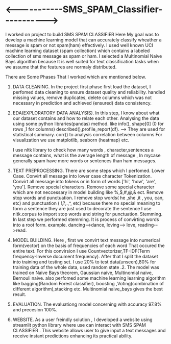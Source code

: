 # <-----------SMS_SPAM_Classifier----------->

I worked on project to build SMS SPAM CLASSIFIER
Here My goal was to develop a machine learning model that can accurately classify wheather a message is spam or not spam(ham) effectively.
I used well known UCI machine learning dataset (spam collection) 
which contains a labeled collection of sms message as spam or ham.
I selected a Multinomial Naive Bays algorithm because It is well suited for text classification tasks 
when we assume that the features are normaly distributed. 


There are Some Phases That I worked which are mentioned below.
1. DATA CLEANING.
     In the project first phase first load the dataset, I perfomed data cleaning to ensure dataset quality and reliability.
     handled missing values, remove duplicates, delete columns which was not necessary in prediction and achieved (ensured)
     data consistency.
   
2. EDA(EXPLORATORY DATA ANALYSIS).
     In this step, I know about what our dataset contains and how to relate each other.
     Analysing the data using some python libraries(pandas) method. like info(), shape[0] (0 for rows ,1 for columns)
     described(),profile_report(df). --> They are used for statistical summary.
     corr() to analysis correlation between columns
     For visualization we use matplotlib, seaborn (heatmap) etc.

     I use nltk library to check how many words , character,sentences a message contains, what is the average length of message ,
     In mycase generally spam have more words or sentences than  ham messages.
   
3. TEXT PREPROCESSING.
     There are some steps which I perfomed.
     Lower Case.
         Convirt all message into lower case character
     Tokenization.
         Convirt all message into tokens or in form of words ['hi', 'how', 'are', 'you'].
     Remove special characters.
         Remove some special character which are not neccessary in model building like %,$,#,@,& ect.
     Remove stop words and punctuation.
         I remove stop words( he ,she ,it , you, can, etc) and punctuation ( !,?,.,^, etc)
         because there no special meaning to form a sentence they are just used to decorate the sentence
         I use nltk.corpus to import stop words and string for punctuation.
     Stemming.
         In last step we performed stemming. It is process of convirting words into a root form.
         example.   dancing-->dance, loving--> love, reading-->read.
4.  MODEL BUILDING.
     Here , first we convirt text message into numerical form(vector) on the basis of frequencies of each word
     That occured the entire text. For this convirsion I use Countvectorizer,TF-IDF(Term frequency-Inverse document frequency).
     After that I split the dataset into training and testing set. I use 20% to test data(unseen),80% for training data of
     the whole data, used random state .2.
     The model was trained on Naive Bays theorem, Gaussian naive, Multinomial naive, Bernouli naive.
     also perfomed some machine learning learning algorithm like bagging(Random Forest classifier), boosting ,Voting(combination of different algorithm),stacking etc.
     Multinomial naive_bays gives the best result.
5. EVALUATION.
     The evaluationg model concerning with accuracy 97.8% and precesion 100%.
6. WEBSITE.
     As a user freindly solution , I developed a website using streamlit python library where use can interact
     with  SMS SPAM CLASSIFIER . This website allows user to give input a text messages and receive instant predictions
     enhancing its practical ability.
     
     
     

